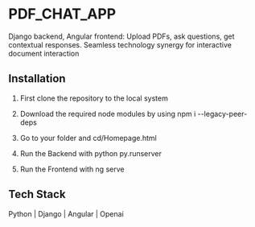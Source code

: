 # PDF_CHAT_APP
Django backend, Angular frontend: Upload PDFs, ask questions, get contextual responses. Seamless technology synergy for interactive document interaction

## Installation

1. First clone the repository to the local system

2. Download the required node modules by using npm i --legacy-peer-deps

4. Go to your folder and cd/Homepage.html

5. Run the Backend with python py.runserver

6. Run the Frontend with ng serve 
 
## Tech Stack

Python | Django | Angular | Openai 
